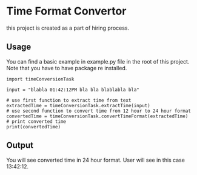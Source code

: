 # Time Format Convertor
this project is created as a part of hiring process.

## Usage
You can find a basic example in example.py file in the root of this project. Note that you have to have package re installed.
```
import timeConversionTask

input = "blabla 01:42:12PM bla bla blablabla bla"

# use first function to extract time from text
extractedTime = timeConversionTask.extractTime(input)
# use second function to convert time from 12 hour to 24 hour format
convertedTime = timeConversionTask.convertTimeFormat(extractedTime)
# print converted time
print(convertedTime)
```
## Output
You will see converted time in 24 hour format. User will see in this case 13:42:12.
